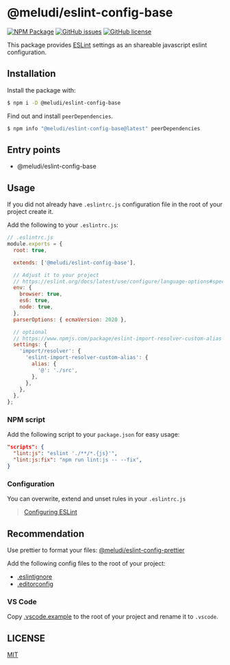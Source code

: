 # @meludi/eslint-config-base

[![NPM Package][eslint-config-base-npm-badge]][eslint-config-base-npm-link]
[![GitHub issues][eslint-config-base-issues-badge]][eslint-config-base-issues-link]
[![GitHub license][eslint-config-license-badge]][eslint-config-license-link]

This package provides [ESLint](https://eslint.org/) settings as an shareable javascript eslint configuration.

## Installation

Install the package with:

```sh
$ npm i -D @meludi/eslint-config-base

```

Find out and install `peerDependencies`.

```sh
$ npm info "@meludi/eslint-config-base@latest" peerDependencies
```

## Entry points

- @meludi/eslint-config-base

## Usage

If you did not already have `.eslintrc.js` configuration file in the root of your project create it.

Add the following to your `.eslintrc.js`:

```js
// .eslintrc.js
module.exports = {
  root: true,

  extends: ['@meludi/eslint-config-base'],

  // Adjust it to your project
  // https://eslint.org/docs/latest/use/configure/language-options#specifying-environments
  env: {
    browser: true,
    es6: true,
    node: true,
  },
  parserOptions: { ecmaVersion: 2020 },

  // optional
  // https://www.npmjs.com/package/eslint-import-resolver-custom-alias
  settings: {
    'import/resolver': {
      'eslint-import-resolver-custom-alias': {
        alias: {
          '@': './src',
        },
      },
    },
  },
};
```

### NPM script

Add the following script to your `package.json` for easy usage:

```json
"scripts": {
  "lint:js": "eslint './**/*.{js}'",
  "lint:js:fix": "npm run lint:js -- --fix",
}
```

### Configuration

You can overwrite, extend and unset rules in your `.eslintrc.js`

> [Configuring ESLint](https://eslint.org/docs/user-guide/configuring)

## Recommendation

Use prettier to format your files: [@meludi/eslint-config-prettier](https://www.npmjs.com/package/@meludi/eslint-config-prettier)

Add the following config files to the root of your project:

- [.eslintignore](https://eslint.org/docs/latest/use/configure/ignore)
- [.editorconfig](https://editorconfig.org/)

### VS Code

Copy [.vscode.example](https://github.com/meludi/eslint-config/tree/master/packages/eslint-config-base/.vscode.example) to the root of your project and rename it to `.vscode`.

## LICENSE

[MIT](LICENSE)

[eslint-config-license-badge]: https://img.shields.io/github/license/meludi/eslint-config
[eslint-config-license-link]: https://github.com/meludi/eslint-config/blob/main/LICENSE
[eslint-config-base-npm-badge]: https://img.shields.io/npm/v/@meludi/eslint-config-base.svg
[eslint-config-base-npm-link]: https://www.npmjs.com/package/@meludi/eslint-config-base
[eslint-config-base-issues-badge]: https://img.shields.io/github/issues/meludi/stylelint-config/package:%20eslint-config-base?label=issues
[eslint-config-base-issues-link]: https://github.com/meludi/stylelint-config/issues?q=is%3Aopen+is%3Aissue+label%3A%22package%3A+eslint-config-base%22
